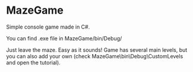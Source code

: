 # MazeGame

Simple console game made in C#. 

You can find .exe file in MazeGame/bin/Debug/

Just leave the maze. Easy as it sounds!
Game has several main levels, but you can also add your own (check MazeGame\bin\Debug\CustomLevels and open the tutorial).
